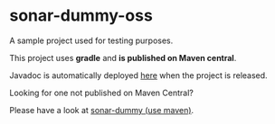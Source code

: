 # sonar-dummy-oss

A sample project used for testing purposes.

This project uses **gradle** and **is published on Maven central**.

Javadoc is automatically deployed [here](https://javadocs.sonarsource.org/?prefix=sonar-dummy-oss/)
when the project is released.

Looking for one not published on Maven Central?

Please have a look at [sonar-dummy (use maven)](https://github.com/SonarSource/sonar-dummy).

